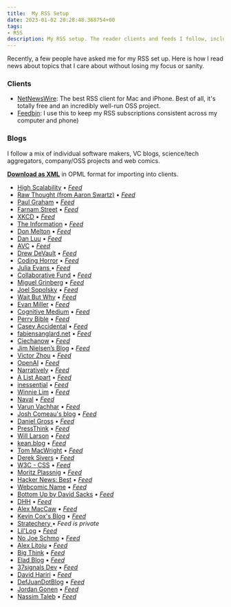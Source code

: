 ```yaml
---
title:  My RSS Setup
date: 2023-01-02 20:28:48.368754+00
tags:
- RSS
description: My RSS setup. The reader clients and feeds I follow, including a link to all of them in OPML format.
---
```

Recently, a few people have asked me for my RSS set up. Here is how I read news about topics that I care about without losing my focus or sanity.

### Clients
- [NetNewsWire](https://netnewswire.com/): The best RSS client for Mac and iPhone. Best of all, it's totally free and an incredibly well-run OSS project.
- [Feedbin](https://feedbin.com): I use this to keep my RSS subscriptions consistent across my computer and phone)

### Blogs
I follow a mix of individual software makers, VC blogs, science/tech aggregators, company/OSS projects and web comics. 

**[Download as XML](https://raw.githubusercontent.com/davidhariri/subscriptions/main/subscriptions.xml)** in OPML format for importing into clients.

- [High Scalability](http://highscalability.com/blog/) • *[Feed](http://feeds.feedburner.com/HighScalability)*
- [Raw Thought (from Aaron Swartz)](http://www.aaronsw.com/weblog/) • *[Feed](http://www.aaronsw.com/weblog/index.xml)*
- [Paul Graham](http://www.paulgraham.com/) • *[Feed](http://www.aaronsw.com/2002/feeds/pgessays.rss)*
- [Farnam Street](https://fs.blog/) • *[Feed](http://feeds.feedburner.com/68131)*
- [XKCD](https://xkcd.com/) • *[Feed](https://xkcd.com/atom.xml)*
- [The Information](https://www.theinformation.com) • *[Feed](https://www.theinformation.com/feed)*
- [Don Melton](https://donmelton.com/) • *[Feed](https://donmelton.com/rss.xml)*
- [Dan Luu](https://danluu.com/atom/index.xml) • *[Feed](https://danluu.com/atom.xml)*
- [AVC](https://avc.com/) • *[Feed](https://feeds.feedburner.com/avc)*
- [Drew DeVault](https://drewdevault.com) • *[Feed](https://drewdevault.com/feed.xml)*
- [Coding Horror](https://blog.codinghorror.com/) • *[Feed](https://blog.codinghorror.com/rss/)*
- [Julia Evans ](http://jvns.ca) • *[Feed](https://jvns.ca/atom.xml)*
- [Collaborative Fund](https://collabfund.com) • *[Feed](http://feeds.feedburner.com/collabfund)*
- [Miguel Grinberg](http://blog.miguelgrinberg.com/feed) • *[Feed](https://blog.miguelgrinberg.com/feed)*
- [Joel Sopolsky](https://www.joelonsoftware.com) • *[Feed](https://www.joelonsoftware.com/feed/)*
- [Wait But Why](https://waitbutwhy.com/) • *[Feed](https://waitbutwhy.com/feed)*
- [Evan Miller](http://www.evanmiller.org/) • *[Feed](https://www.evanmiller.org/news.xml)*
- [Cognitive Medium](http://cognitivemedium.com/) • *[Feed](http://cognitivemedium.com/feed.xml)*
- [Perry Bible](https://www.comicsrss.com/preview/perry-bible-fellowship) • *[Feed](https://www.comicsrss.com/rss/perry-bible-fellowship.rss)*
- [Casey Accidental](https://caseyaccidental.com) • *[Feed](https://caseyaccidental.com/feed/)*
- [fabiensanglard.net](https://fabiensanglard.net) • *[Feed](https://fabiensanglard.net/rss.xml)*
- [Ciechanow](https://ciechanow.ski/) • *[Feed](https://ciechanow.ski/atom.xml)*
- [Jim Nielsen’s Blog](https://blog.jim-nielsen.com) • *[Feed](https://blog.jim-nielsen.com/feed.xml)*
- [Victor Zhou](https://victorzhou.com) • *[Feed](https://victorzhou.com/rss.xml)*
- [OpenAI](https://openai.com/) • *[Feed](https://openai.com/blog/rss/)*
- [Narratively](https://narratively.com) • *[Feed](https://narratively.com/feed/)*
- [A List Apart](https://alistapart.com) • *[Feed](https://alistapart.com/main/feed/)*
- [inessential](https://inessential.com/) • *[Feed](https://inessential.com/xml/rss.xml)*
- [Winnie Lim](https://winnielim.org) • *[Feed](https://winnielim.org/feed/)*
- [Naval](https://nav.al/) • *[Feed](https://nav.al/feed)*
- [Varun Vachhar](https://varun.ca) • *[Feed](https://varun.ca/rss.xml)*
- [Josh Comeau's blog](https://www.joshwcomeau.com/) • *[Feed](https://www.joshwcomeau.com/rss.xml)*
- [Daniel Gross](https://dcgross.com/) • *[Feed](https://dcgross.com/feed.xml)*
- [PressThink](https://pressthink.org/) • *[Feed](https://pressthink.org/feed/)*
- [Will Larson](https://staffeng.com) • *[Feed](https://staffeng.com/rss)*
- [kean.blog](https://kean.blog/) • *[Feed](https://kean.blog/feed.xml)*
- [Tom MacWright](https://macwright.com) • *[Feed](https://macwright.com/rss.xml)*
- [Derek Sivers](http://sive.rs) • *[Feed](https://sive.rs/en.atom)*
- [W3C - CSS](https://www.w3.org/Style/CSS/Planet/) • *[Feed](https://www.w3.org/Style/CSS/Planet/atom.xml)*
- [Moritz Plassnig](https://www.moritzplassnig.com/) • *[Feed](https://www.moritzplassnig.com/rss/)*
- [Hacker News: Best](https://news.ycombinator.com/best) • *[Feed](https://hnrss.org/best)*
- [Webcomic Name](https://www.comicsrss.com/preview/webcomic-name) • *[Feed](https://www.comicsrss.com/rss/webcomic-name.rss)*
- [Bottom Up by David Sacks](https://sacks.substack.com) • *[Feed](https://sacks.substack.com/feed)*
- [DHH](https://world.hey.com/dhh) • *[Feed](https://world.hey.com/dhh/feed.atom)*
- [Alex MacCaw](https://blog.alexmaccaw.com/) • *[Feed](https://blog.alexmaccaw.com/rss/)*
- [Kevin Cox's Blog](https://kevincox.ca/feed/2022-06-22.atom) • *[Feed](https://kevincox.ca/feed.atom)*
- [Stratechery ](https://stratechery.com) • *Feed is private*
- [Lil'Log](https://lilianweng.github.io/) • *[Feed](https://lilianweng.github.io/index.xml)*
- [No Joe Schmo](https://nojoeschmo.com) • *[Feed](https://nojoeschmo.com/feed/)*
- [Alex Litoiu](http://alitoiu.com/) • *[Feed](http://alitoiu.com/feed.xml)*
- [Big Think](https://bigthink.com//feed/all) • *[Feed](https://bigthink.com/feed/all/)*
- [Elad Blog](https://blog.eladgil.com) • *[Feed](https://blog.eladgil.com/feed)*
- [37signals Dev](https://dev.37signals.com/) • *[Feed](https://dev.37signals.com/feed/posts.xml)*
- [David Hariri](https://dhariri.com/blog/) • *[Feed](https://dhariri.com/feed/)*
- [DefJuanDotBlog](https://defjuan.bearblog.dev/) • *[Feed](https://defjuan.bearblog.dev/feed/)*
- [Jordan Gonen](https://gonen.blog) • *[Feed](https://gonen.blog/feed/)*
- [Nassim Taleb](https://medium.com/@nntaleb?source=rss-f138bf5466fe------2) • *[Feed](https://nntaleb.medium.com/feed)*